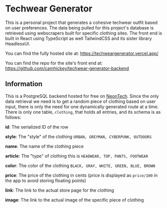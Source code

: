 # Techwear Generator
This is a personal project that generates a cohesive techwear outfit based on user preferences. The data being pulled for this project's database is retrieved using webscrapers built for specific clothing sites. The front end is built in React using TypeScript as well TailwindCSS and its sister library HeadlessUI.

You can find the fully hosted site at:
https://techweargenerator.vercel.app/

You can find the repo for the site's front end at:
https://github.com/camhickey/techwear-generator-backend

## Information
This is a PostgreSQL backend hosted for free on [NeonTech](https://neon.tech/). Since the only data retrieval we need is to get a random piece of clothing based on user input, there is only the need for one dynamically generated route at a time. There is only one table, `clothing`, that holds all entries, and its schema is as follows:

**id**: The serialized ID of the row

**style**: The "style" of the clothing `URBAN, GREYMAN, CYBERPUNK, OUTDOORS`

**name**: The name of the clothing piece

**article**: The "type" of clothing this is `HEADWEAR, TOP, PANTS, FOOTWEAR`

**color**: The color of the clothing `BLACK, GRAY, WHITE, GREEN, BLUE, BROWN`

**price**: The price of the clothing in cents (price is displayed as `price/100` in the app to avoid storing floating points)

**link**: The link to the actual store page for the clothing

**image**: The link to the actual image of the specific piece of clothing
